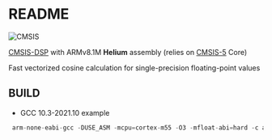 # README

![CMSIS](http://www.keil.com/pack/doc/CMSIS/General/html/CMSIS_Logo_Final.png)


[CMSIS-DSP](https://github.com/ARM-software/CMSIS-DSP) with ARMv8.1M **Helium** assembly (relies on [CMSIS-5](https://github.com/ARM-software/CMSIS_5) Core)


Fast vectorized cosine calculation for single-precision floating-point values



## BUILD

 - GCC 10.3-2021.10 example

```cpp
 arm-none-eabi-gcc -DUSE_ASM -mcpu=cortex-m55 -O3 -mfloat-abi=hard -c arm_vcos_f32.c -o arm_vcos_f32.o -I .. -I$(CMSIS_DSP_ROOT)/PrivateInclude/ -I $(CMSIS_DSP_ROOT)/Include/ -I $(CMSIS_5_ROOT)/CMSIS/Core/Include/
 ```

